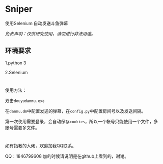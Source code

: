 # Sniper

使用Selenium 自动发送斗鱼弹幕

*免责声明：仅供研究使用，请勿进行非法用途。*

## 环境要求

1.python 3

2.Selenium

#
使用方法：

双击<code>douyudanmu.exe</code>

在<code>danmu.dm</code>中配置发送的弹幕，在<code>config.py</code>中配置房间号以及发送间隔。

第一次使用需要登录，会自动保存<code>cookies</code>，所以一个帐号只能使用一个文件，多账号需要多文件。

#

如有指教的大佬，欢迎加我QQ联系。

QQ：1846799608 加的时候请说明是在github上看到的，谢谢。
